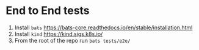 # End to End tests

1. Install `bats` https://bats-core.readthedocs.io/en/stable/installation.html
2. Install `kind` https://kind.sigs.k8s.io/
3. From the root of the repo run `bats tests/e2e/`